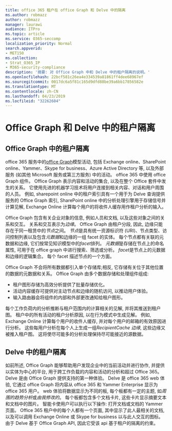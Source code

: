```yaml
---
title: office 365 租户在 office Graph 和 Delve 中的隔离
ms.author: robmazz
author: robmazz
manager: laurawi
audience: ITPro
ms.topic: article
ms.service: O365-seccomp
localization_priority: Normal
search.appverid:
- MET150
ms.collection:
- Strat_O365_IP
- M365-security-compliance
description: '摘要: 对 Office Graph 中和 Delve 中的租户隔离的说明。'
ms.openlocfilehash: 22bcf581c26ea4e334539a81861ff4dee68967ef
ms.sourcegitcommit: 0017dc6a5f81c165d9dfd88be39a6bb17856582e
ms.translationtype: MT
ms.contentlocale: zh-CN
ms.lasthandoff: 04/23/2019
ms.locfileid: "32262604"
---
```

# <a name="tenant-isolation-in-the-office-graph-and-delve"></a>Office Graph 和 Delve 中的租户隔离

## <a name="tenant-isolation-in-the-office-graph"></a>Office Graph 中的租户隔离
office 365 服务中的[office Graph](https://dev.office.com/officegraph)模型活动, 包括 Exchange online、SharePoint online、Yammer、Skype for business、Azure Active Directory 等, 以及外部服务 (如其他 Microsoft 服务或第三方服务) 中的活动。 office 365 中使用 office Graph 组件。 Office Graph 表示内容和活动的集合, 以及在整个 Office 套件中发生的关系。 它使用先进的机器学习技术将用户连接到相关内容、对话和用户周围的人员。 例如, sharepoint online 中的租户索引具有一个用于为 Delve 查询提供服务的 Office Graph 索引, SharePoint online 中的分析处理引擎用于存储信号并计算见解, Exchange Online 计算每个用户的将收件人缓存用作租户分析的输入。

Office Graph 包含有关企业对象的信息, 例如人员和文档, 以及这些对象之间的关系和交互。 关系和交互表示为*边缘*。 Office Graph 由租户分段, 因此, 边缘只能存在于同一租赁中的*节点*之间。 *节点*是具有统一资源标识符 (URI)、节点类型、访问控制列表以及包含*元数据*和边缘的一组 facet 的实体。 每个节点都有关联的元数据和边缘, 它们按常见知识模型中的*facet*排列。 *元数据*是存储在节点上的命名属性, 可用于在 office graph 中进行搜索、筛选或分析。 *facet*是节点上的元数据和边缘的逻辑集合。 每个 facet 描述节点的一个方面。 

Office Graph 不会将所有数据都引入单个存储库;相反, 它存储有关位于其他位置的数据的元数据和关系。 Office Graph 由多个数据存储和处理组件组成:
- 租户图形存储为高效分析提供了批量存储优化。
- 活动内容缓存可提供对主动节点和边缘的随机访问, 以推动用户体验。
- 输入路由器会将组件的内部和外部更改通知给租户图形。

每个工作负荷内的分析推断与租户范围内的计算相关的见解, 并将其推送到租户图。 租户中的所有活动的租户分析原因, 以在行为模式中生成见解。 例如, Exchange Online 计算每个用户的收件人缓存, 并对每个用户的邮箱的有效原因进行分析。 这些每用户分析在每个人上生成一组*RecipientCache 边缘*, 这些边缘又被推入租户图。 这将使尽可能多的分析处理保持尽可能接近的源数据。

## <a name="tenant-isolation-in-delve"></a>Delve 中的租户隔离
如前所述, Office Graph 能够帮助用户发现企业中的当前活动并进行协作, 并提供以实体为中心的平台, 用于跨工作负载的内容和活动的分析和超过 Office 365。 Delve 是由 Office Graph 提供支持的第一种体验。
Delve 是 office 365 web 体验, 它通过 office Graph 将内容从 office 365 和 Yammer Enterprise 显示为 office 365 用户。 web 体验将数据显示为不同的板, 每个板都有一定的主题, 如*周围的趋势分析*或*由我修改的*。 每个板都包含多个文档卡片, 这些卡片显示摘要文本和文档中的图片。 智能卡使用户可以执行以下操作: 打开文档或文档的 Yammer 页面。 Office 365 租户中的每个人都有一个页面, 其中显示了此人最相关的文档, 以及可以调用 Exchange Online 或 Skype for business 以与此人交互的图标。 由于 Delve 基于 Office Graph API, 因此它受该 api 基于租户的隔离的约束。